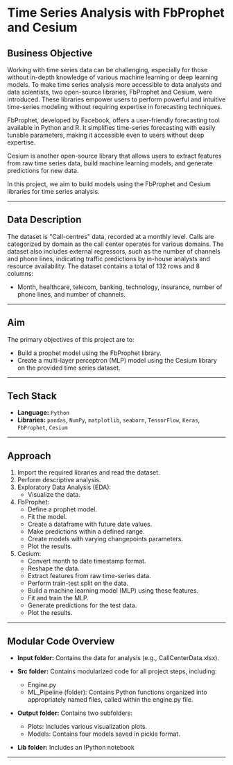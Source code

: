 # Time Series Analysis with FbProphet and Cesium

## Business Objective

Working with time series data can be challenging, especially for those without in-depth knowledge of various machine learning or deep learning models. To make time series analysis more accessible to data analysts and data scientists, two open-source libraries, FbProphet and Cesium, were introduced. These libraries empower users to perform powerful and intuitive time-series modeling without requiring expertise in forecasting techniques.

FbProphet, developed by Facebook, offers a user-friendly forecasting tool available in Python and R. It simplifies time-series forecasting with easily tunable parameters, making it accessible even to users without deep expertise.

Cesium is another open-source library that allows users to extract features from raw time series data, build machine learning models, and generate predictions for new data.

In this project, we aim to build models using the FbProphet and Cesium libraries for time series analysis.

---

## Data Description

The dataset is "Call-centres" data, recorded at a monthly level. Calls are categorized by domain as the call center operates for various domains. The dataset also includes external regressors, such as the number of channels and phone lines, indicating traffic predictions by in-house analysts and resource availability. The dataset contains a total of 132 rows and 8 columns:

- Month, healthcare, telecom, banking, technology, insurance, number of phone lines, and number of channels.

---

## Aim

The primary objectives of this project are to:
- Build a prophet model using the FbProphet library.
- Create a multi-layer perceptron (MLP) model using the Cesium library on the provided time series dataset.

---

## Tech Stack

- **Language:** `Python`
- **Libraries:** `pandas`, `NumPy`, `matplotlib`, `seaborn`, `TensorFlow`, `Keras`, `FbProphet`, `Cesium`

---

## Approach

1. Import the required libraries and read the dataset.
2. Perform descriptive analysis.
3. Exploratory Data Analysis (EDA):
   - Visualize the data.
4. FbProphet:
   - Define a prophet model.
   - Fit the model.
   - Create a dataframe with future date values.
   - Make predictions within a defined range.
   - Create models with varying changepoints parameters.
   - Plot the results.
5. Cesium:
   - Convert month to date timestamp format.
   - Reshape the data.
   - Extract features from raw time-series data.
   - Perform train-test split on the data.
   - Build a machine learning model (MLP) using these features.
   - Fit and train the MLP.
   - Generate predictions for the test data.
   - Plot the results.

---

## Modular Code Overview

- **Input folder:** Contains the data for analysis (e.g., CallCenterData.xlsx).

- **Src folder:** Contains modularized code for all project steps, including:
  - Engine.py
  - ML_Pipeline (folder): Contains Python functions organized into appropriately named files, called within the engine.py file.

- **Output folder:** Contains two subfolders:
  - Plots: Includes various visualization plots.
  - Models: Contains four models saved in pickle format.

- **Lib folder:** Includes an IPython notebook

---
